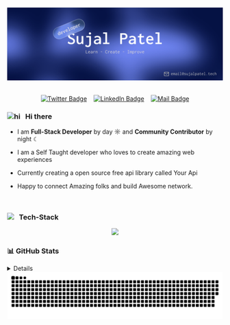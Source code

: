 <p align="center">  
  <img alt="Jio Network blocking the view? Network switch reveals the magic!"  src="./assets/mybanner.png">
  <br><br>
<p/>

<div align= center>

[![Twitter Badge](https://img.shields.io/badge/-@sujalpatelcoder-1ca0f1?style=social&logo=x&logoColor=black)](https://twitter.com/sujalpatelcoder)
&nbsp;&nbsp;
[![LinkedIn Badge](https://img.shields.io/badge/@devsujal-0e76a8?style=flat&logo=linkedin&logoColor=pink)](https://www.linkedin.com/in/devsujal/) &nbsp;&nbsp;
[![Mail Badge](https://img.shields.io/badge/email@sujalpatel.tech-c0392b?style=flat&logo=gmail&logoColor=pink)](mailto:email@sujalpatel.tech)


</div>

### <img src="https://user-images.githubusercontent.com/1303154/88677602-1635ba80-d120-11ea-84d8-d263ba5fc3c0.gif" width="20px"  alt="hi"> &nbsp; Hi there

- I am **Full-Stack Developer** by day ☼ and **Community Contributor** by night ☾

- I am a Self Taught developer who loves to create amazing web experiences
- Currently creating a open source free api library called Your Api

- Happy to connect Amazing folks and build Awesome network.

<br/>


### <img src = "https://media2.giphy.com/media/QssGEmpkyEOhBCb7e1/giphy.gif?cid=ecf05e47a0n3gi1bfqntqmob8g9aid1oyj2wr3ds3mg700bl&rid=giphy.gif" width="22px" align="top"/> &nbsp; Tech-Stack

<p align="center">
  <img src="https://skillicons.dev/icons?i=ts,nodejs,express,mongo,postgres,tailwind,react,next,git,golang,docker,linux&theme=dark&perline=6" />
</p>

### 📊 GitHub Stats

<details>
  <p align="center">
  <img src="https://github-readme-stats.vercel.app/api?username=devsujalpatel&show_icons=true&locale=en&hide_border=true&theme=tokyonight" height="180px" />
  <img src="https://github-readme-streak-stats.herokuapp.com?user=devsujalpatel&hide_border=true&theme=tokyonight" height="180px" /> <!-- why the heck it does'nt work -->
  <img src="https://github-readme-stats.vercel.app/api/top-langs?username=devsujalpatel&layout=compact&locale=en&hide_border=true&theme=tokyonight" height="180px" />
</p>

</details>

<picture>
  <source media="(prefers-color-scheme: dark)" srcset="https://raw.githubusercontent.com/devsujalpatel/devsujalpatel/output/github-snake-dark.svg" />
  <source media="(prefers-color-scheme: light)" srcset="https://raw.githubusercontent.com/devsujalpatel/devsujalpatel/output/github-snake.svg" />
  <img alt="github-snake" src="https://raw.githubusercontent.com/devsujalpatel/devsujalpatel/output/github-snake.svg" />
</picture>

